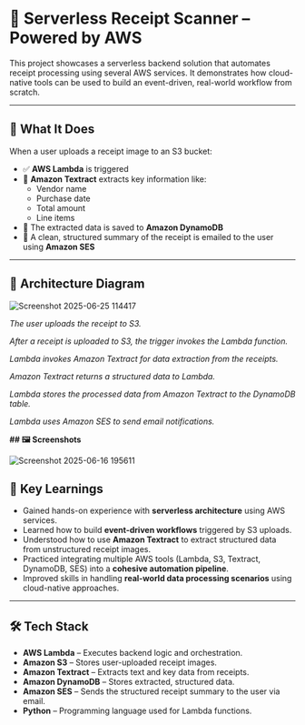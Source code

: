 # 🧾 Serverless Receipt Scanner – Powered by AWS

This project showcases a serverless backend solution that automates receipt processing using several AWS services. It demonstrates how cloud-native tools can be used to build an event-driven, real-world workflow from scratch.

---

## 📌 What It Does

When a user uploads a receipt image to an S3 bucket:
- ✅ **AWS Lambda** is triggered
- 🧠 **Amazon Textract** extracts key information like:
  - Vendor name
  - Purchase date
  - Total amount
  - Line items
- 💾 The extracted data is saved to **Amazon DynamoDB**
- 📧 A clean, structured summary of the receipt is emailed to the user using **Amazon SES**

---

## 🧱 Architecture Diagram

![Screenshot 2025-06-25 114417](https://github.com/user-attachments/assets/b7c96a88-7fd1-43ad-8a8b-2cec804dfa9c)

*The user uploads the receipt to S3.*

*After a receipt is uploaded to S3, the trigger invokes the Lambda function.*

*Lambda invokes Amazon Textract for data extraction from the receipts.*

*Amazon Textract returns a structured data to Lambda.*

*Lambda stores the processed data from Amazon Textract to the DynamoDB table.*

*Lambda uses Amazon SES to send email notifications.*

**## 🖼️ Screenshots**

![Screenshot 2025-06-16 195611](https://github.com/user-attachments/assets/2404bc0e-edba-42ad-bacf-31eaa792e19e)

## 🎯 Key Learnings

- Gained hands-on experience with **serverless architecture** using AWS services.
- Learned how to build **event-driven workflows** triggered by S3 uploads.
- Understood how to use **Amazon Textract** to extract structured data from unstructured receipt images.
- Practiced integrating multiple AWS tools (Lambda, S3, Textract, DynamoDB, SES) into a **cohesive automation pipeline**.
- Improved skills in handling **real-world data processing scenarios** using cloud-native approaches.

---

## 🛠️ Tech Stack

- **AWS Lambda** – Executes backend logic and orchestration.
- **Amazon S3** – Stores user-uploaded receipt images.
- **Amazon Textract** – Extracts text and key data from receipts.
- **Amazon DynamoDB** – Stores extracted, structured data.
- **Amazon SES** – Sends the structured receipt summary to the user via email.
- **Python** – Programming language used for Lambda functions.

